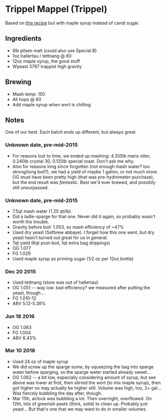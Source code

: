 # Trippel Mappel (Trippel)

Based on [this recipe](http://www.homebrewtalk.com/f71/belgian-tripel-72110/)
but with maple syrup instead of candi sugar.

## Ingredients

* 6lb pilsen malt (could also use Special B)
* 1oz hallertau / tettnang @ 60
* 12oz maple syrup, the good stuff
* Wyeast 3787 trappist high gravity

## Brewing

* Mash temp: 150
* All hops @ 60
* Add maple syrup when wort is chilling

## Notes

One of our best. Each batch ends up different, but always great.

### Unknown date, pre-mid-2015
* For reasons lost to time, we ended up mashing: 4.355lb maris otter,
  0.240lb crystal 30, 0.120lb special roast. Don't ask me why.
* Also for reasons long since forgotten (not enough mash water? too
  strong/long boil?), we had a yield of maybe 1 gallon, or not much more.
  OG must have been pretty high (that was pre-hydrometer-purchase), but
  the end result was *fantastic*. Best we'd ever brewed, and possibly
  still unsurpassed.

### Unknown date, pre-mid-2015
* 7.5qt mash water (1.25 qt/lb).
* Did a ladle-sparge for that one. Never did it again, so probably
  wasn't worth the trouble.
* Gravity before boil: 1.053, so mash efficiency of ~47%
* Used dry yeast (Safbrew abbaye). I forget how this one went, but dry
  yeast hasn't turned out great for us in general.
* 7qt yield (6qt post-boil, 1qt extra bag drippings)
* OG 1.077
* FG 1.029
* Used maple syrup as priming sugar (1/2 oz per 12oz bottle)

### Dec 20 2015
* Used tettnang (store was out of hallertau)
* OG 1.051 -- way low. bad efficiency? we measured after putting the yeast, though...
* FG 1.010-12
* ABV 5.12-5.38%

### Jun 18 2016
* OG 1.063
* FG 1.004
* ABV 6.43%

### Mar 10 2018
* Used 24 oz of maple syrup
* We did screw up the sparge some, by squeezing the bag into sparge water
  before sparging, so the sparge water started already sweet...
* OG 1.062 -- a bit low, especially considering amount of syrup, but see above
  was lower at first, then stirred the wort (to mix maple syrup), then got
  higher so may actually be higher still. Volume was high, too, 3+ gal...
  Was fiercely bubbling the day after, though.
* Mar 11th, airlock was bubbling a lot. Then overnight, overflowed. On 12th,
  lots of greenish paste (thick, solid) to clean up. Probably just yeast...
  But that's one that we may want to do in smaller volumes.
